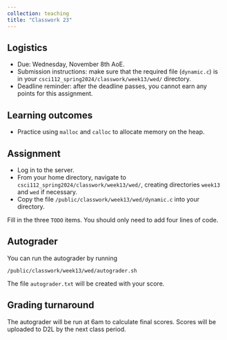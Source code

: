 ```yaml
---
collection: teaching
title: "Classwork 23"
---
```


## Logistics
* Due: Wednesday, November 8th AoE.
* Submission instructions: make sure that the required file (`dynamic.c`) is in your
	`csci112_spring2024/classwork/week13/wed/` directory.
* Deadline reminder: after the deadline passes, you cannot earn any points for
	this assignment.

## Learning outcomes
* Practice using `malloc` and `calloc` to allocate memory on the heap.

## Assignment

* Log in to the server.
* From your home directory, navigate to `csci112_spring2024/classwork/week13/wed/`, creating directories `week13`
and `wed` if necessary.
* Copy the file `/public/classwork/week13/wed/dynamic.c` into your directory.

Fill in the three `TODO` items. You should only need to add four lines of code.

## Autograder

You can run the autograder by running

```
/public/classwork/week13/wed/autograder.sh
```

The file `autograder.txt` will be created with your score.

## Grading turnaround

The autograder will be run at 6am to calculate final scores. Scores will be
uploaded to D2L by the next class period.
